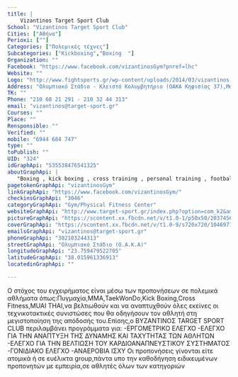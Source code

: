 ```yaml
---
title: |
    Vizantinos Target Sport Club
School: "Vizantinos Target Sport Club"
Cities: ["Αθήνα"]
Perioxi: [""]
Categories: ["Πολεμικές τέχνες"]
Subcategories: ["Kickboxing","Boxing  "]
Organization: ""
Facebook: "https://www.facebook.com/vizantinosGym?pnref=lhc"
Website: ""
Logo: "http://www.fightsports.gr/wp-content/uploads/2014/03/vizantinos.jpg"
Address: "Ολυμπιακό Στάδιο - Κλειστό Κολυμβητήριο (ΟΑΚΑ Κηφισίας 37),Μαρούσι"
TK: ""
Phone: "210 68 21 291 - 210 32 44 313"
email: "vizantinos@target-sport.gr"
Courses: ""
Place: ""
Rensponsible: ""
Verified: ""
mobile: "6944 684 747"
type: ""
toPublish: ""
UID: "324"
idGraphApi: "535538476541325"
aboutGraphApi: | 
   "Boxing , kick boxing , cross training , personal training , football development,basketball development "
pagetokenGraphApi: "vizantinosGym"
linkGraphApi: "https://www.facebook.com/vizantinosGym/"
checkinsGraphApi: "3046"
categoryGraphApi: "Gym/Physical Fitness Center"
websiteGraphApi: "http://www.target-sport.gr/index.php?option=com_k2&amp;view=item&amp;id=3400:vyzantinos-target-sport-club&amp;Itemid=357&amp;lang=el"
pictureGraphApi: "https://scontent.xx.fbcdn.net/v/t1.0-1/p50x50/20374567_1355444797884018_2700934869339472721_n.jpg?oh=be4396a1b13facb35e2c59150681052d&amp;oe=5B0A3114"
coverGraphApi: "https://scontent.xx.fbcdn.net/v/t1.0-9/s720x720/10469776_689486097813228_6559935897311793225_n.png?oh=49fefeef3c902add915ca600857c76fb&amp;oe=5B04A984"
emailsGraphApi: "vizantinos@target-sport.gr"
phoneGraphApi: "302103244313"
streetGraphApi: "Ολυμπιακό Στάδιο (Ο.Α.Κ.Α)"
longitudeGraphApi: "23.759479522705"
latitudeGraphApi: "38.015961336913"
locatedinGraphApi: ""

---
```


Ο στόχος του εγχειρήματος είναι μέσω των προπονήσεων σε πολεμικά αθλήματα όπως:Πυγμαχία,ΜΜΑ,TaekWonDo,Kick Boxing,Cross Fitness,MUAI THAI,να βελτιωθούν και να αναπτυχθούν όλες εκείνες οι τεχνικοτακτικές συνιστώσες που θα οδηγήσουν τον αθλητή στη μεγιστοποίηση της απόδοσής του.Επίσης,ο ΒΥΖΑΝΤΙΝΟΣ TARGET SPORT CLUB περιλαμβάνει προγράμματα για: -ΕΡΓΟΜΕΤΡΙΚΟ ΕΛΕΓΧΟ -ΕΛΕΓΧΟ ΓΙΑ ΤΗΝ ΑΝΑΠΤΥΞΗ ΤΗΣ ΔΥΝΑΜΗΣ ΚΑΙ ΤΑΧΥΤΗΤΑΣ ΤΩΝ ΑΘΛΗΤΩΝ -ΕΛΕΓΧΟ ΓΙΑ ΤΗΝ ΒΕΛΤΙΩΣΗ ΤΟΥ ΚΑΡΔΙΟΑΝΑΠΝΕΥΣΤΙΚΟΥ ΣΥΣΤΗΜΑΤΟΣ -ΓΟΝΙΔΙΑΚΟ ΕΛΕΓΧΟ -ΑΝΑΕΡΟΒΙΑ ΙΣΧΥ Οι προπονήσεις γίνονται είτε ατομικά ή σε ευέλικτα group,πάντα υπο την καθοδήγηση ειδικευμένων προπονητών με εμπειρία,σε αθλητές όλων των κατηγοριών

